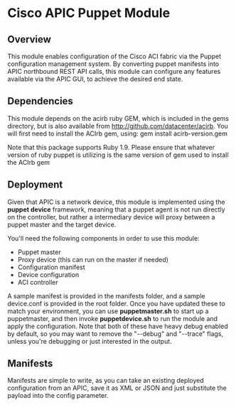 # Cisco APIC Puppet Module
## Overview
This module enables configuration of the Cisco ACI fabric via the Puppet configuration management system. By converting puppet manifests into APIC northbound REST API calls, this module can configure any features available via the APIC GUI, to achieve the desired end state.
## Dependencies
This module depends on the acirb ruby GEM, which is included in the gems directory, but is also available from http://github.com/datacenter/acirb. You will first need to install the ACIrb gem, using:
    gem install acirb-version.gem

Note that this package supports Ruby 1.9. Please ensure that whatever version of ruby puppet is utilizing is the same version of gem used to install the ACIrb gem
## Deployment
Given that APIC is a network device, this module is implemented using the **puppet device** framework, meaning that a puppet agent is not run directly on the controller, but rather a intermediary device will proxy between a puppet master and the target device.

You'll need the following components in order to use this module:
- Puppet master
- Proxy device (this can run on the master if needed)
- Configuration manifest
- Device configuration
- ACI controller

A sample manifest is provided in the manifests folder, and a sample device.conf is provided in the root folder. Once you have updated these to match your environment, you can use **puppetmaster.sh** to start up a  puppetmaster, and then invoke **puppetdevice.sh** to run the module and apply the configuration. Note that both of these have heavy debug enabled by default, so you may want to remove the "--debug" and "--trace" flags, unless you're debugging or just interested in the output.

## Manifests
Manifests are simple to write, as you can take an existing deployed configuration from an APIC, save it as XML or JSON and just substitute the payload into the config parameter.